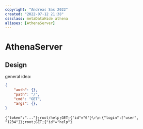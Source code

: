 ```yaml
---
copyright: "Andreas Sas 2022"
created: "2022-07-12 21:38"
cssclass: metaDataHide athena
aliases: [AthenaServer]
---
```


# AthenaServer

## Design

general idea:

```json
{
    "auth": {},
    "path": "/",
    "cmd": "GET",
    "args": {},
}
```

`{"token":"..."};root/help;GET;{"id"="6"}\r\n`
`{"login":["user", "1234"]};root;GET;{"id"="help"}`